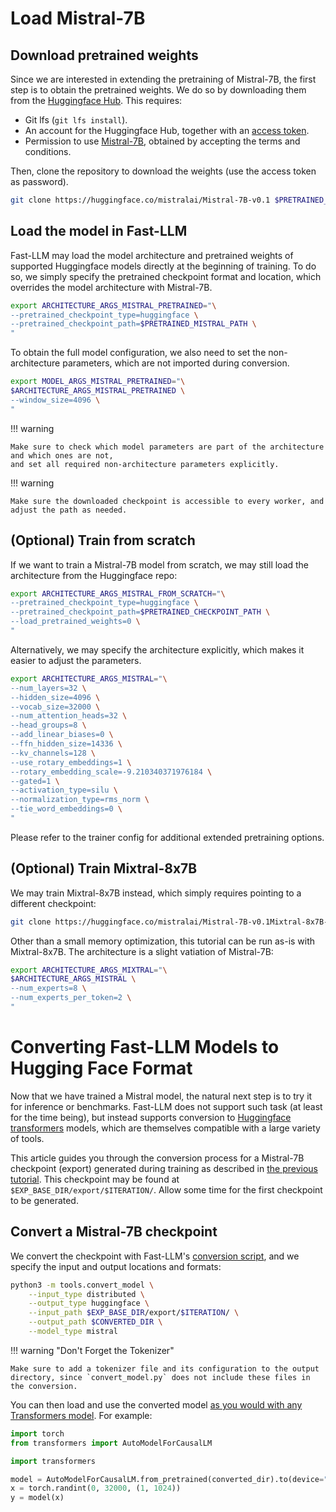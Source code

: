 # Load Mistral-7B

## Download pretrained weights

Since we are interested in extending the pretraining of Mistral-7B, the first step is to obtain the pretrained weights.
We do so by downloading them from the [Huggingface Hub](https://huggingface.co/mistralai/Mistral-7B-v0.1).
This requires:

- Git lfs (`git lfs install`).
- An account for the Huggingface Hub, together with an [access token](https://huggingface.co/docs/hub/security-tokens).
- Permission to use [Mistral-7B](https://huggingface.co/mistralai/Mistral-7B-v0.1), obtained by accepting the terms and conditions.

Then, clone the repository to download the weights (use the access token as password).
```bash
git clone https://huggingface.co/mistralai/Mistral-7B-v0.1 $PRETRAINED_CHECKPOINT_PATH
```


## Load the model in Fast-LLM

Fast-LLM may load the model architecture and pretrained weights of supported Huggingface models directly at the beginning of training.
To do so, we simply specify the pretrained checkpoint format and location,
which overrides the model architecture with Mistral-7B.
```bash
export ARCHITECTURE_ARGS_MISTRAL_PRETRAINED="\
--pretrained_checkpoint_type=huggingface \
--pretrained_checkpoint_path=$PRETRAINED_MISTRAL_PATH \
"
```

To obtain the full model configuration, we also need to set the non-architecture parameters,
which are not imported during conversion.

```bash
export MODEL_ARGS_MISTRAL_PRETRAINED="\
$ARCHITECTURE_ARGS_MISTRAL_PRETRAINED \
--window_size=4096 \
"
```

!!! warning

    Make sure to check which model parameters are part of the architecture and which ones are not,
    and set all required non-architecture parameters explicitly.

!!! warning

    Make sure the downloaded checkpoint is accessible to every worker, and adjust the path as needed.


## (Optional) Train from scratch

If we want to train a Mistral-7B model from scratch, we may still load the architecture from the Huggingface repo:
```bash
export ARCHITECTURE_ARGS_MISTRAL_FROM_SCRATCH="\
--pretrained_checkpoint_type=huggingface \
--pretrained_checkpoint_path=$PRETRAINED_CHECKPOINT_PATH \
--load_pretrained_weights=0 \
"
```

Alternatively, we may specify the architecture explicitly, which makes it easier to adjust the parameters.
```bash
export ARCHITECTURE_ARGS_MISTRAL="\
--num_layers=32 \
--hidden_size=4096 \
--vocab_size=32000 \
--num_attention_heads=32 \
--head_groups=8 \
--add_linear_biases=0 \
--ffn_hidden_size=14336 \
--kv_channels=128 \
--use_rotary_embeddings=1 \
--rotary_embedding_scale=-9.210340371976184 \
--gated=1 \
--activation_type=silu \
--normalization_type=rms_norm \
--tie_word_embeddings=0 \
"
```

Please refer to the trainer config for additional extended pretraining options.


## (Optional) Train Mixtral-8x7B

<!--- TODO: Move to separate file? --->

We may train Mixtral-8x7B instead, which simply requires pointing to a different checkpoint:

```bash
git clone https://huggingface.co/mistralai/Mistral-7B-v0.1Mixtral-8x7B-v0.1 $PRETRAINED_CHECKPOINT_PATH
```
Other than a small memory optimization, this tutorial can be run as-is with Mixtral-8x7B.
The architecture is a slight vatiation of Mistral-7B:
```bash
export ARCHITECTURE_ARGS_MIXTRAL="\
$ARCHITECTURE_ARGS_MISTRAL \
--num_experts=8 \
--num_experts_per_token=2 \
"
```


# Converting Fast-LLM Models to Hugging Face Format

Now that we have trained a Mistral model, the natural next step is to try it for inference or benchmarks.
Fast-LLM does not support such task (at least for the time being),
but instead supports conversion to [Huggingface transformers](https://github.com/huggingface/transformers) models,
which are themselves compatible with a large variety of tools.

This article guides you through the conversion process for a Mistral-7B checkpoint (export)
generated during training as described in [the previous tutorial](launch_training.md).
This checkpoint may be found at `$EXP_BASE_DIR/export/$ITERATION/`.
Allow some time for the first checkpoint to be generated.


## Convert a Mistral-7B checkpoint

We convert the checkpoint with Fast-LLM's
[conversion script](https://github.com/ServiceNow/Fast-LLM/blob/main/tools/convert_model.py),
and we specify the input and output locations and formats:

```bash
python3 -m tools.convert_model \
    --input_type distributed \
    --output_type huggingface \
    --input_path $EXP_BASE_DIR/export/$ITERATION/ \
    --output_path $CONVERTED_DIR \
    --model_type mistral
```

<!--- TODO: What Tokenizer? --->

!!! warning "Don't Forget the Tokenizer"

    Make sure to add a tokenizer file and its configuration to the output directory, since `convert_model.py` does not include these files in the conversion.


<!--- TODO: What Tokenizer? --->

You can then load and use the converted model
[as you would with any Transformers model](https://huggingface.co/docs/transformers/index).
For example:
```python
import torch
from transformers import AutoModelForCausalLM

import transformers

model = AutoModelForCausalLM.from_pretrained(converted_dir).to(device="cuda")
x = torch.randint(0, 32000, (1, 1024))
y = model(x)
```
